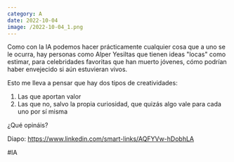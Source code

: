 ```yaml
--- 
category: A 
date: 2022-10-04 
image: /2022-10-04_1.png 
--- 
```


Como con la IA podemos hacer prácticamente cualquier cosa que a uno se le ocurra, hay personas como Alper Yesiltas que tienen ideas "locas" como estimar, para celebridades favoritas que han muerto jóvenes, cómo podrían haber envejecido si aún estuvieran vivos.

Esto me lleva a pensar que hay dos tipos de creatividades:

1) Las que aportan valor
2) Las que no, salvo la propia curiosidad, que quizás algo vale para cada uno por sí misma

¿Qué opináis?

Diapo: https://www.linkedin.com/smart-links/AQFYVw-hDobhLA

#IA